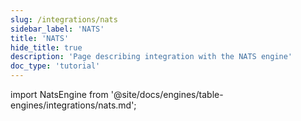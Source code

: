 ```yaml
---
slug: /integrations/nats
sidebar_label: 'NATS'
title: 'NATS'
hide_title: true
description: 'Page describing integration with the NATS engine'
doc_type: 'tutorial'
---
```


import NatsEngine from '@site/docs/engines/table-engines/integrations/nats.md';

<NatsEngine/>
